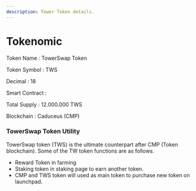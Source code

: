 ```yaml
---
description: Tower Token details.
---
```


# Tokenomic

Token Name : TowerSwap Token

Token Symbol : TWS

Decimal : 18

Smart Contract :&#x20;

Total Supply : 12.000.000 TWS

Blockchain : Caduceus (CMP)



### TowerSwap Token Utility

TowerSwap token (TWS) is the ultimate counterpart after CMP (Token blockchain). Some of the TW token functions are as follows.

* Reward Token in farming
* Staking token in staking page to earn another token.
* CMP and TWS token will used as main token to purchase new token on launchpad.

